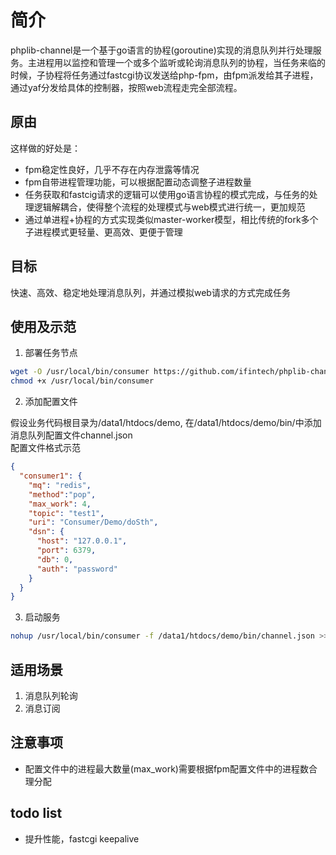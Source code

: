 # 简介

phplib-channel是一个基于go语言的协程(goroutine)实现的消息队列并行处理服务。主进程用以监控和管理一个或多个监听或轮询消息队列的协程，当任务来临的时候，子协程将任务通过fastcgi协议发送给php-fpm，由fpm派发给其子进程，通过yaf分发给具体的控制器，按照web流程走完全部流程。

## 原由

这样做的好处是：
  * fpm稳定性良好，几乎不存在内存泄露等情况
  * fpm自带进程管理功能，可以根据配置动态调整子进程数量
  * 任务获取和fastcig请求的逻辑可以使用go语言协程的模式完成，与任务的处理逻辑解耦合，使得整个流程的处理模式与web模式进行统一，更加规范
  * 通过单进程+协程的方式实现类似master-worker模型，相比传统的fork多个子进程模式更轻量、更高效、更便于管理

## 目标

快速、高效、稳定地处理消息队列，并通过模拟web请求的方式完成任务

## 使用及示范

1. 部署任务节点

```bash
wget -O /usr/local/bin/consumer https://github.com/ifintech/phplib-channel/raw/master/bin/consumer
chmod +x /usr/local/bin/consumer
```

2. 添加配置文件  

假设业务代码根目录为/data1/htdocs/demo, 在/data1/htdocs/demo/bin/中添加消息队列配置文件channel.json  
配置文件格式示范
```json
{
  "consumer1": {
    "mq": "redis",
    "method":"pop",
    "max_work": 4,
    "topic": "test1",
    "uri": "Consumer/Demo/doSth",
    "dsn": {
      "host": "127.0.0.1",
      "port": 6379,
      "db": 0,
      "auth": "password"
    }
  }
}
```
3. 启动服务
```bash
nohup /usr/local/bin/consumer -f /data1/htdocs/demo/bin/channel.json >> /var/log/consumer.log 2>&1 &
```

## 适用场景

1. 消息队列轮询
2. 消息订阅

## 注意事项

* 配置文件中的进程最大数量(max_work)需要根据fpm配置文件中的进程数合理分配

## todo list

* 提升性能，fastcgi keepalive